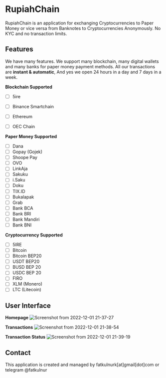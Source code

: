 # RupiahChain

RupiahChain is an application for exchanging Cryptocurrencies to Paper Money or vice versa from Banknotes to Cryptocurrencies Anonymously. No KYC and no transaction limits.

## Features
We have many features. We support many blockchain, many digital wallets and many banks for paper money payment methods. All our transactions are **instant & automatic**, And yes we open 24 hours in a day and 7 days in a week.

**Blockchain Supported**
- [ ] 5ire
- [ ] Binance Smartchain
- [ ] Ethereum
- [ ] OEC Chain


**Paper Money Supported**
- [ ] Dana 
- [ ] Gopay (Gojek)
- [ ] Shoope Pay
- [ ] OVO
- [ ] LinkAja
- [ ] Sakuku
- [ ] i.Saku
- [ ] Doku
- [ ] TIX.ID
- [ ] Bukalapak
- [ ] Grab
- [ ] Bank BCA
- [ ] Bank BRI
- [ ] Bank Mandiri
- [ ] Bank BNI

**Cryptocurrency Supported**
- [ ] 5IRE
- [ ] Bitcoin
- [ ] Bitcoin BEP20
- [ ] USDT BEP20
- [ ] BUSD BEP 20
- [ ] USDC BEP 20
- [ ] FIRO
- [ ] XLM (Monero)
- [ ] LTC (Litecoin)

## User Interface
**Homepage**
![Screenshot from 2022-12-01 21-37-27](https://user-images.githubusercontent.com/12779618/205080478-622f5bd5-8894-4b9b-b25c-c4742b2f2b2c.png)

**Transactions**
![Screenshot from 2022-12-01 21-38-54](https://user-images.githubusercontent.com/12779618/205080826-650bd4bc-a5f6-4367-aacc-1851034c0c36.png)

**Transaction Status**
![Screenshot from 2022-12-01 21-39-19](https://user-images.githubusercontent.com/12779618/205080940-36f16ca3-fdb2-418a-8dab-7b31524d503d.png)

## Contact
This application is created and managed by fatkulnurk[at]gmail[dot]com or telegram @fatkulnur
